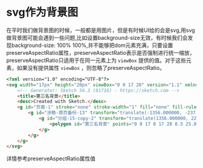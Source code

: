 # svg作为背景图

在平时我们做背景图的时候，一般都是用图片，但是有时候UI给的会是svg,用svg做背景图可能会遇到一些问题,比如设置background-size无效，有时候我们会发现background-size: 100% 100%,并不能够把dom元素充满，只要设置preserveAspectRatio属性，preserveAspectRatio表示是否强制进行统一缩放，preserveAspectRatio只适用于在同一元素上为 `viewBox` 提供的值。对于这些元素，如果没有提供属性 `viewBox` ，则忽略了preserveAspectRatio。

```html
<?xml version="1.0" encoding="UTF-8"?>
<svg width="17px" height="20px" viewBox="0 0 17 20" version="1.1" xmlns="http://www.w3.org/2000/svg" xmlns:xlink="http://www.w3.org/1999/xlink" preserveAspectRatio="none meet">
    <!-- Generator: Sketch 56.3 (81716) - https://sketch.com -->
    <title>第三名背景</title>
    <desc>Created with Sketch.</desc>
    <g id="页面-1" stroke="none" stroke-width="1" fill="none" fill-rule="evenodd">
        <g id="涉稳-首页备份-13" transform="translate(-1356.000000, -237.000000)" fill="#44D7B6">
            <g id="分组-15-copy-2" transform="translate(1356.000000, 229.000000)">
                <polygon id="第三名背景" points="0 8 17 8 17 28 8.5 25.049728 0 28"></polygon>
            </g>
        </g>
    </g>
</svg>
```

详情参考preserveAspectRatio属性值